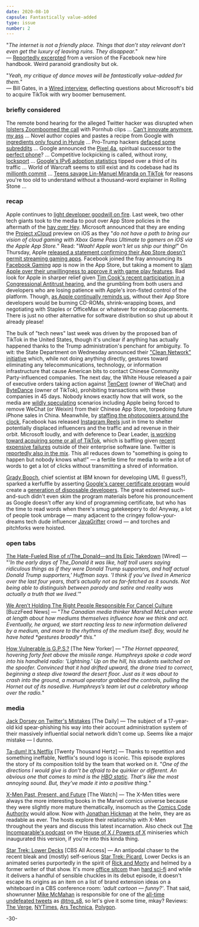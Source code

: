 ```yaml
---
date: 2020-08-10
capsule: Fantastically value-added
type: issue
number: 2
---
```


"*The internet is not a friendly place. Things that don’t stay relevant don’t even get the luxury of leaving ruins. They disappear.*"
\
&mdash; [Reportedly excerpted](https://onezero.medium.com/the-inside-story-of-how-facebook-acquired-instagram-318f244f1283) from a version of the Facebook new hire handbook. Weird paranoid grandiosity but ok.

"*Yeah, my critique of dance moves will be fantastically value-added for them.*"
\
&mdash; Bill Gates, in a [Wired interview](https://www.wired.com/story/bill-gates-on-covid-most-us-tests-are-completely-garbage/), deflecting questions about Microsoft's bid to acquire TikTok with wry boomer bemusement.

### briefly considered

The remote bond hearing for the alleged Twitter hacker was disrupted when [lolsters Zoomboomed the call](https://krebsonsecurity.com/2020/08/porn-clip-disrupts-virtual-court-hearing-for-alleged-twitter-hacker/) with Pornhub clips&nbsp;&hellip;
[Can't innovate anymore, my ass](https://www.apple.com/newsroom/2020/08/phil-schiller-advances-to-apple-fellow/)&nbsp;&hellip;
Novel author copies and pastes a recipe from Google with [ingredients only found in Hyrule](https://www.theverge.com/tldr/2020/8/3/21352299/zelda-breath-of-the-wild-red-clothes-dye-traveler-gates-of-wisdom-john-boyne-google-search-results)&nbsp;&hellip;
Pro-Trump hackers [defaced some subreddits](https://www.reddit.com/r/OutOfTheLoop/comments/i5euav/megathread_whats_going_on_with_multiple/)&nbsp;&hellip;
Google announced the [Pixel 4a](https://www.theverge.com/21351770/google-pixel-4a-review-camera-specs-price), spiritual successor to the [perfect phone](https://www.engadget.com/2013-11-05-nexus-5-review.html)?&nbsp;&hellip;
Competitive lockpicking is called, without irony, [locksport](https://www.cnet.com/news/inside-the-hidden-world-of-competitive-lockpicking/)&nbsp;&hellip;
[Google's IPv6 adoption statistics](https://www.google.com/intl/en/ipv6/statistics.html) tipped over a third of its traffic&nbsp;&hellip;
World of Warcraft seems to still exist and its codebase had its [millionth commit](https://us.forums.blizzard.com/en/wow/t/wow-source-code-turns-one-million/603204)&nbsp;&hellip;
[Teens savage Lin-Manuel Miranda on TikTok](https://www.rollingstone.com/culture/culture-features/lin-manuel-miranda-hamilton-tiktok-meme-1036975/) for reasons you're too old to understand without a thousand-word explainer in Rolling Stone&nbsp;&hellip;

### recap

Apple continues to [light developer goodwill on fire](https://twitter.com/Alticus/status/1274710153141653504). Last week, two other tech giants took to the media to pout over App Store policies in the aftermath of the [hay over Hey](https://www.nytimes.com/2020/06/19/opinion/apple-app-store-hey.html). Microsoft announced that they are ending the [Project xCloud](https://www.xbox.com/en-US/xbox-game-streaming/project-xcloud) preview on iOS as they "*do not have a path to bring our vision of cloud gaming with Xbox Game Pass Ultimate to gamers on iOS via the Apple ‌App Store‌.*" Read: "*Waah! Apple won't let us ship our thing!*" On Thursday, Apple [released a statement confirming their App Store doesn't permit streaming gaming apps](https://www.businessinsider.com/apple-explains-why-xbox-game-pass-is-not-on-iphone-2020-8). Facebook joined the fray announcing its [Facebook Gaming](https://www.facebook.com/fbgaminghome) app is now in the App Store, but taking a moment to [slam Apple over their unwillingness to approve it with game play features](https://www.nytimes.com/2020/08/07/technology/facebook-apple-gaming-app-store.html). Bad look for Apple in sharper relief given [Tim Cook's recent participation in a Congressional Antitrust hearing](https://daringfireball.net/2020/07/parsing_cooks_opening_statement), and the grumbling from both users and developers who are losing patience with Apple's iron-fisted control of the platform. Though, [as Apple continually reminds us](https://youtu.be/H6eYLCxxQdA?t=135), without their App Store developers would be burning CD-ROMs, shrink-wrapping boxes, and negotiating with Staples or OfficeMax or whatever for endcap placements. There is just no other alternative for software distribution so shut up about it already please!

The bulk of "tech news" last week was driven by the proposed ban of TikTok in the United States, though it's unclear if anything has actually happened thanks to the Trump administration's penchant for ambiguity. To wit: the State Department on Wednesday announced their ["Clean Network" initiative](https://www.state.gov/announcing-the-expansion-of-the-clean-network-to-safeguard-americas-assets/) which, while not doing anything directly, gestures toward eliminating any telecommunications, technology, or information infrastructure that cause American bits to contact Chinese Community Party-influenced companies. The next day, the White House released a pair of executive orders taking action against [TenCent](https://www.whitehouse.gov/presidential-actions/executive-order-addressing-threat-posed-wechat/) (owner of WeChat) and [ByteDance](https://www.whitehouse.gov/presidential-actions/executive-order-addressing-threat-posed-tiktok/) (owner of TikTok), prohibiting transactions with these companies in 45 days. Nobody knows exactly how that will work, so the media are [wildly speculating](https://www.theverge.com/2020/8/8/21358941/wechat-ban-apple-china-business-trump-tariffs-trade-manufacturing-impact) scenarios including Apple being forced to remove WeChat (or Weixin) from their Chinese App Store, torpedoing future iPhone sales in China. Meanwhile, by [staffing the photocopiers around the clock](https://live.staticflickr.com/2385/1895583251_f102d4324d_z.jpg), Facebook has released [Instagram Reels](https://about.instagram.com/blog/announcements/introducing-instagram-reels-announcement/) just in time to shelter potentially displaced influencers and the traffic and ad revenue in their orbit. Microsoft loudly, and with deference to Dear Leader, [is working toward acquiring some or all of TikTok](https://blogs.microsoft.com/blog/2020/08/02/microsoft-to-continue-discussions-on-potential-tiktok-purchase-in-the-united-states/), which is baffling given [recent expensive failures](https://www.theverge.com/2020/6/22/21299032/microsoft-mixer-closing-facebook-gaming-partnership-xcloud-features) outside of their enterprise software lane. Twitter is [reportedly also in the mix](https://www.reuters.com/article/us-tiktok-m-a-twitter-idUSKCN2540ZG). This all reduces down to "something is going to happen but nobody knows what!" &mdash; a fertile time for media to write a lot of words to get a lot of clicks without transmitting a shred of information.

[Grady Booch](https://www.google.com/search?q=grady+booch), chief scientist at IBM known for developing UML (I guess?), sparked a kerfuffle by asserting [Google's career certificate program](https://grow.google/certificates/) would create a [generation of disposable developers](https://twitter.com/Grady_Booch/status/1290550738867740674). The great esteemed such-and-such didn't even skim the program materials before his pronouncement as Google doesn't offer any kind of programming certificate, but who has the time to read words when there's smug gatekeepery to do! Anyway, a lot of people took umbrage &mdash; many adjacent to the cringey follow-your-dreams tech dude influencer [JavaGrifter](https://twitter.com/javagrifter) crowd &mdash; and torches and pitchforks were hoisted.

### open tabs

[The Hate-Fueled Rise of r/The_Donald—and Its Epic Takedown](https://www.wired.com/story/the-hate-fueled-rise-of-rthe-donald-and-its-epic-takedown/) [Wired] &mdash; "*'In the early days of The_Donald it was like, half troll users saying ridiculous things as if they were Donald Trump supporters, and half actual Donald Trump supporters,' Huffman says. 'I think if you’ve lived in America over the last four years, that’s actually not as far-fetched as it sounds. Not being able to distinguish between parody and satire and reality was actually a truth that we lived.'*"

[We Aren’t Holding The Right People Responsible For Cancel Culture](https://www.buzzfeednews.com/article/elaminabdelmahmoud/cancel-culture-free-speech-big-tech-facebook-twitter) [BuzzFeed News] &mdash; "*The Canadian media thinker Marshall McLuhan wrote at length about how mediums themselves influence how we think and act. Eventually, he argued, we start reacting less to new information delivered by a medium, and more to the rhythms of the medium itself. Boy, would he have hated \*gestures broadly\* this.*"

[How Vulnerable is G.P.S.?](https://www.newyorker.com/tech/annals-of-technology/how-vulnerable-is-gps) [The New Yorker] &mdash; "*The Hornet appeared, hovering forty feet above the missile range. Humphreys spoke a code word into his handheld radio: 'Lightning.' Up on the hill, his students switched on the spoofer. Convinced that it had drifted upward, the drone tried to correct, beginning a steep dive toward the desert floor. Just as it was about to crash into the ground, a manual operator grabbed the controls, pulling the Hornet out of its nosedive. Humphreys’s team let out a celebratory whoop over the radio.*"

### media

[Jack Dorsey on Twitter's Mistakes](https://www.nytimes.com/2020/08/07/podcasts/the-daily/Jack-dorsey-twitter-trump.html) [The Daily] &mdash; The subject of a 17-year-old kid spear-phishing his way into their account administration system of their massively influential social network didn't come up. Seems like a major mistake &mdash; I dunno.

[Ta-dum! It's Netflix](https://www.20k.org/episodes/netflix) [Twenty Thousand Hertz] &mdash; 
Thanks to repetition and something ineffable, Netflix's sound logo is iconic. This episode explores the story of its composition told by the team that worked on it. "*One of the directions I would give is don't be afraid to be quirkier or different. An obvious one that comes to mind is the [HBO static](https://www.youtube.com/watch?v=uyF27MyH1h0). That's like the most annoying sound. But, they've made it into a positive thing.*"

[X-Men Past, Present, and Future](https://www.theringer.com/2020/8/3/21353448/our-nostalgia-for-syndicated-television-plus-x-men-past-present-and-future-with-jason-concepcion) [The Watch] &mdash; The X-Men titles were always the more interesting books in the Marvel comics universe because they were slightly more mature thematically, insomuch as the [Comics Code Authority](https://en.wikipedia.org/wiki/Comics_Code_Authority#1954_Code_criteria) would allow. Now with [Jonathan Hickman](https://www.marvel.com/comics/creators/11743/jonathan_hickman) at the helm, they are as readable as ever. The hosts explore their relationship with X-Men throughout the years and discuss this latest incarnation. Also check out [The Incomparable's podcast](https://www.theincomparable.com/theincomparable/502/) on the [House of X / Powers of X](https://www.amazon.com/House-X-Powers-Jonathan-Hickman/dp/1302915703) miniseries which inaugurated this version, if you're into this kinda thing.

[Star Trek: Lower Decks](https://www.cbs.com/shows/star-trek-lower-decks) [CBS All Access] &mdash; An antipodal chaser to the recent bleak and (mostly) self-serious [Star Trek: Picard](https://www.cbs.com/shows/star-trek-picard/), Lower Decks is an animated series purportedly in the spirit of [Rick and Morty](https://en.wikipedia.org/wiki/Rick_and_Morty) and helmed by a former writer of that show. It's more [office sitcom](https://www.netflix.com/watch/70120048) than [hard sci-fi](https://www.youtube.com/watch?v=4w3PzTl9REo&feature=youtu.be&t=48) and while it delivers a handful of sensible chuckles in its debut episode, it doesn't escape its origins as an item on a list of brand extension ideas on a whiteboard in a CBS conference room: *'adult cartoon &mdash; funny?'*. That said, showrunner [Mike McMahan](https://twitter.com/MikeMcMahanTM) is responsible for one of the [all-time undefeated tweets](https://twitter.com/tng_s8/status/126804153438703616) as [@tng_s8](https://twitter.com/tng_s8), so let's give it some time, mkay? Reviews: [The Verge](https://www.theverge.com/21356280/star-trek-lower-decks-review-cbs-all-access), [NYTimes](https://www.nytimes.com/2020/08/06/arts/television/star-trek-lower-decks-review.html), [Ars Technica](https://arstechnica.com/gaming/2020/08/star-trek-lower-decks-review-comfort-food-with-a-comic-twist/), [Polygon](https://www.polygon.com/tv/2020/8/6/21357957/star-trek-lower-decks-review-animated-series-cbs-all-access).

-30-